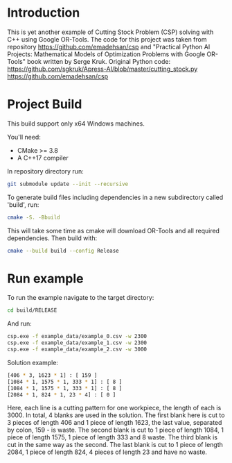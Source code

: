 # Introduction

This is yet another example of Cutting Stock Problem (CSP) solving with C++ using Google OR-Tools.
The code for this project was taken from repository https://github.com/emadehsan/csp and
"Practical Python AI Projects: Mathematical Models of Optimization Problems with Google OR-Tools"
book written by Serge Kruk. 
Original Python code:
https://github.com/sgkruk/Apress-AI/blob/master/cutting_stock.py
https://github.com/emadehsan/csp

# Project Build

This build support only x64 Windows machines.

You'll need:

* CMake >= 3.8
* A C++17 compiler

In repository directory run:

```sh
git submodule update --init --recursive
```

To generate build files including dependencies in a new
subdirectory called 'build', run:

```sh
cmake -S. -Bbuild
```
This will take some time as cmake will download OR-Tools and all required dependencies.
Then build with:

```sh
cmake --build build --config Release
```

# Run example

To run the example navigate to the target directory:

```sh
cd build/RELEASE
```

And run:

```sh
csp.exe -f example_data/example_0.csv -w 2300
csp.exe -f example_data/example_1.csv -w 2300
csp.exe -f example_data/example_2.csv -w 3000
```

Solution example:

```sh
[406 * 3, 1623 * 1] : [ 159 ]
[1084 * 1, 1575 * 1, 333 * 1] : [ 8 ]
[1084 * 1, 1575 * 1, 333 * 1] : [ 8 ]
[2084 * 1, 824 * 1, 23 * 4] : [ 0 ]
```

Here, each line is a cutting pattern for one workpiece, the length of each is 3000.
In total, 4 blanks are used in the solution.
The first blank here is cut to 3 pieces of length 406 and 1 piece of length 1623,
the last value, separated by colon, 159 - is waste.
The second blank is cut to 1 piece of length 1084, 1 piece of length 1575, 1 piece of length 333 and 8 waste.
The third blank is cut in the same way as the second.
The last blank is cut to 1 piece of length 2084, 1 piece of length 824, 4 pieces of length 23 and have no waste.





